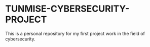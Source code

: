 # TUNMISE-CYBERSECURITY-PROJECT
This is a personal repository for my first project work in the field of cybersecurity.
